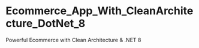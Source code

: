 # Ecommerce_App_With_CleanArchitecture_DotNet_8
Powerful Ecommerce with Clean Architecture &amp; .NET 8
